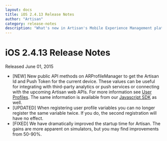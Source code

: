 ```yaml
---
layout: docs
title: iOS 2.4.13 Release Notes
author: "Artisan"
category: release-notes
description: "What's new in Artisan's Mobile Experience Management platform."
---
```

# iOS 2.4.13 Release Notes

Released June 01, 2015

* [NEW] New public API methods on ARProfileManager to get the Artisan Id and Push Token for the current device. These values can be useful for integrating with third-party analytics or push services or connecting with the upcoming Artisan web APIs. For more information see <a href="/dev/ios/user-profiles/#artisan-id">User Profiles</a>. The same information is available from our <a href="">Javascript SDK</a> as well.
* [UPDATED] When registering user profile variables you can no longer register the same variable twice. If you do, the second registration will have no effect.
* [FIXED] We have dramatically improved the startup time for Artisan. The gains are more apparent on simulators, but you may find improvements from 50-90%.
